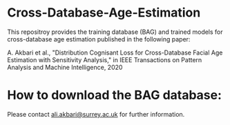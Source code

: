 # Cross-Database-Age-Estimation

This repositroy provides the training database (BAG) and trained models for cross-database age estimation published in the following paper:

A. Akbari et al., "Distribution Cognisant Loss for Cross-Database Facial Age Estimation with Sensitivity Analysis," in IEEE Transactions on Pattern Analysis and Machine Intelligence, 2020

# How to download the BAG database:
Please contact ali.akbari@surrey.ac.uk for further information.
